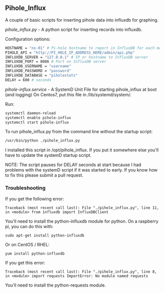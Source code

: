 ## Pihole_Influx

A couple of basic scripts for inserting pihole data into influxdb for graphing.

*pihole_influx.py* - A python script for inserting records into influxdb.

Configuration options:
``` bash
HOSTNAME = "ns-01" # Pi-hole hostname to report in InfluxDB for each measurement
PIHOLE_API = "http://PI_HOLE_IP_ADDRESS_HERE/admin/api.php"
INFLUXDB_SERVER = "127.0.0.1" # IP or hostname to InfluxDB server
INFLUXDB_PORT = 8086 # Port on InfluxDB server
INFLUXDB_USERNAME = "username"
INFLUXDB_PASSWORD = "password"
INFLUXDB_DATABASE = "piholestats"
DELAY = 600 # seconds
```
*pihole-influx.service* - A SystemD Unit File for starting pihole_influx at boot (and logging)
On Centos7, put this file in /lib/systemd/system/.

Run:
``` bash
systemctl daemon-reload
systemctl enable pihole-influx
systemctl start pihole-influx
```

To run pihole_influx.py from the command line without the startup script:
```bash
/usr/bin/python ./pihole_influx.py
```

I installed this script in /opt/pihole_influx.  If you put it somewhere else you'll have to update the systemD startup script.

NOTE: The script pauses for DELAY seconds at start because I had problems with the systemD script if it was started to early.  If you know how to fix this please submit a pull request.

### Troubleshooting
If you get the following error:
```
Traceback (most recent call last): File "./pihole_influx.py", line 11, in <module> from influxdb import InfluxDBClient
```
You'll need to install the python-influxdb module for python.  On a raspberry pi, you can do this with:
```
sudo apt-get install python-influxdb
```

Or on CentOS / RHEL:
```
yum install python-influxdb
```

If you get this error:
```
Traceback (most recent call last): File "./pihole_influx.py", line 8, in <module> import requests ImportError: No module named requests
```
You'll need to install the python-requests module.

